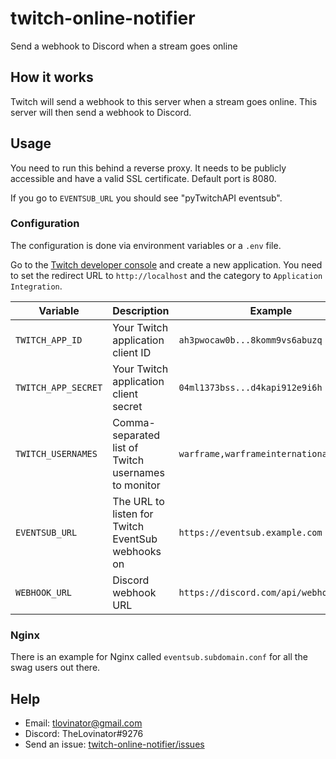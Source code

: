 # twitch-online-notifier

Send a webhook to Discord when a stream goes online

## How it works

Twitch will send a webhook to this server when a stream goes online. This server will then send a webhook to Discord.

## Usage

You need to run this behind a reverse proxy. It needs to be publicly accessible and have a valid SSL certificate. Default port is 8080.

If you go to `EVENTSUB_URL` you should see "pyTwitchAPI eventsub".

### Configuration

The configuration is done via environment variables or a `.env` file.

Go to the [Twitch developer console](https://dev.twitch.tv/console/apps) and create a new application. You need to set the redirect URL to `http://localhost` and the category to `Application Integration`.

| Variable | Description | Example |
|----------|-------------| ------- |
| `TWITCH_APP_ID` | Your Twitch application client ID | `ah3pwocaw0b...8komm9vs6abuzq` |
| `TWITCH_APP_SECRET` | Your Twitch application client secret | `04ml1373bss...d4kapi912e9i6h` |
| `TWITCH_USERNAMES` | Comma-separated list of Twitch usernames to monitor | `warframe,warframeinternational` |
| `EVENTSUB_URL` | The URL to listen for Twitch EventSub webhooks on | `https://eventsub.example.com` |
| `WEBHOOK_URL` | Discord webhook URL | `https://discord.com/api/webhooks/...` |

### Nginx

There is an example for Nginx called `eventsub.subdomain.conf` for all
the swag users out there.

## Help

- Email: tlovinator@gmail.com
- Discord: TheLovinator#9276
- Send an issue: [twitch-online-notifier/issues](https://github.com/TheLovinator1/twitch-online-notifier/issues)
